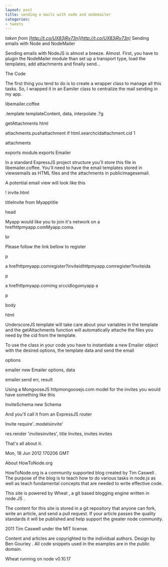 ```yaml
---
layout: post
title: sending e mails with node and nodemailer
categories:
- tweets
---
```

*taken from [http://t.co/UX83jRv73n](http://t.co/UX83jRv73n)*
Sending emails with Node and NodeMailer

Sending emails with NodeJS is almost a breeze. Almost. First, you have to plugin the NodeMailer module than set up a transport type, load the templates, add attachments and finally send...

The Code

The first thing you tend to do is to create a wrapper class to manage all this tasks. So, I wrapped it in an Eamiler class to centralize the mail sending in my app.

 libemailer.coffee

  .template templateContent, data, interpolate .?g

 getAttachments html

   attachments.pushattachment if html.searchcidattachment.cid  1

  attachments

exports  module.exports  Emailer

In a standard ExpressJS project structure you'll store this file in libemailer.coffee. You'll need to have the email templates stored in viewsemails as HTML files and the attachments in publicimagesemail.

A potential email view will look like this

! invite.html 

 titleInvite from Myapptitle

head

  Myapp would like you to join it's network on a hrefhttpmyapp.comMyapp.coma.

  br 

  Please follow the link bellow to register

 p

  a hrefhttpmyapp.comregister?inviteidhttpmyapp.comregister?inviteida

 p

  a hrefhttpmyapp.comimg srccidlogomyapp a

 p

body

html

UnderscoreJS template will take care about your variables in the template and the getAttachments function will automatically attache the files you need by the cid from the template.

To use the class in your code you have to instantiate a new Emailer object with the desired options, the template data and send the email

options 

emailer  new Emailer options, data

emailer.send err, result

Using a MongooseJS  httpmongoosejs.com model for the invites you would have something like this

InviteSchema  new Schema

And you'll call it from an ExpressJS router

Invite  require'..modelsinvite'

   res.render 'invitesinvites', title Invites, invites invites

That's all about it.

Mon, 18 Jun 2012 170206 GMT

About HowToNode.org

HowToNode.org is a community supported blog created by Tim Caswell . The purpose of the blog is to teach how to do various tasks in node.js as well as teach fundamental concepts that are needed to write effective code.

This site is powered by Wheat , a git based blogging engine written in node.JS .

The content for this site is stored in a git repository that anyone can fork, write an article, and send a pull request. If your article passes the quality standards it will be published and help support the greater node community.

 2011 Tim Caswell under the MIT license.

Content and articles are copyrighted to the individual authors. Design by Ben Gourley . All code snippets used in the examples are in the public domain.

Wheat running on node v0.10.17

